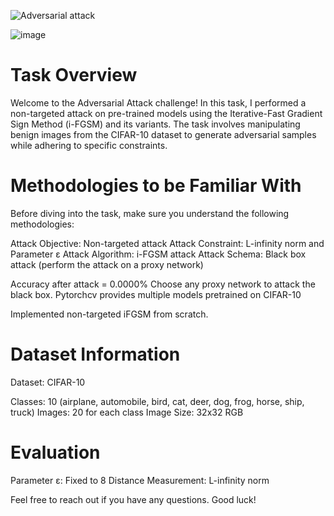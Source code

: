 
![Adversarial attack](![image](https://github.com/Sajidcodes/DeepLearning/assets/101083684/ec96a5f3-1cc1-44d5-8dfa-125a89dfed62))

![image](https://github.com/Sajidcodes/DeepLearning/assets/101083684/ec96a5f3-1cc1-44d5-8dfa-125a89dfed62)

# Task Overview
Welcome to the Adversarial Attack challenge! In this task, I performed a non-targeted attack on pre-trained models using the Iterative-Fast Gradient Sign Method (i-FGSM) and its variants. The task involves manipulating benign images from the CIFAR-10 dataset to generate adversarial samples while adhering to specific constraints.

# Methodologies to be Familiar With
Before diving into the task, make sure you understand the following methodologies:

Attack Objective: Non-targeted attack
Attack Constraint: L-infinity norm and Parameter ε
Attack Algorithm: i-FGSM attack
Attack Schema: Black box attack (perform the attack on a proxy network)

Accuracy after attack = 0.0000%
Choose any proxy network to attack the black box. Pytorchcv provides multiple models pretrained on CIFAR-10

Implemented non-targeted iFGSM from scratch.

# Dataset Information
Dataset: CIFAR-10

Classes: 10 (airplane, automobile, bird, cat, deer, dog, frog, horse, ship, truck)
Images: 20 for each class
Image Size: 32x32 RGB

# Evaluation
Parameter ε: Fixed to 8
Distance Measurement: L-infinity norm

Feel free to reach out if you have any questions. Good luck!





